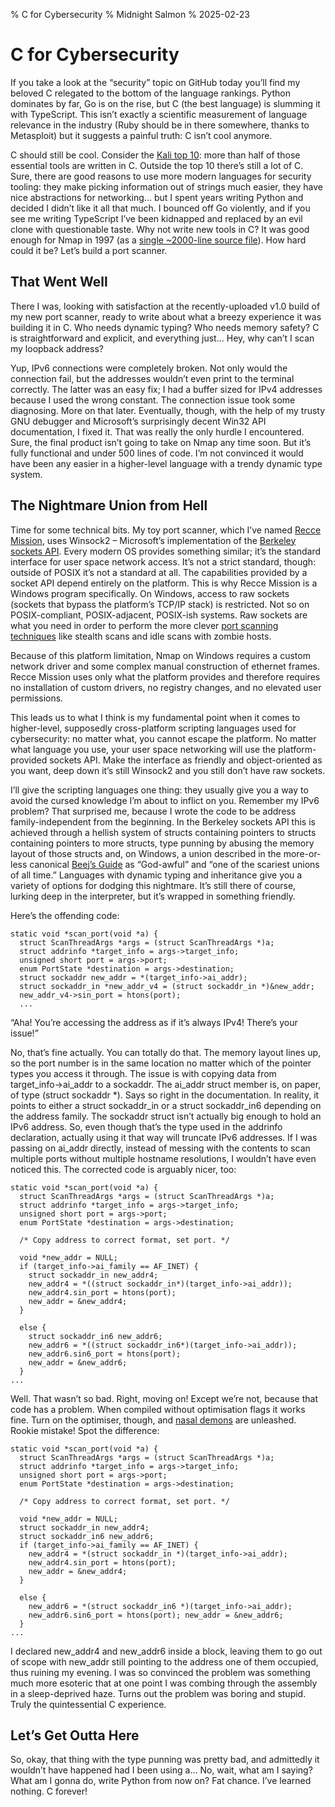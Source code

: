 % C for Cybersecurity
% Midnight Salmon
% 2025-02-23

# C for Cybersecurity

If you take a look at the “security” topic on GitHub today you’ll find my
beloved C relegated to the bottom of the language rankings. Python dominates by
far, Go is on the rise, but C (the best language) is slumming it with
TypeScript. This isn’t exactly a scientific measurement of language relevance
in the industry (Ruby should be in there somewhere, thanks to Metasploit) but
it suggests a painful truth: C isn’t cool anymore.

C should still be cool. Consider the [Kali top
10](https://www.kali.org/tools/kali-meta/#kali-tools-top10): more than half of
those essential tools are written in C. Outside the top 10 there’s still a lot
of C.  Sure, there are good reasons to use more modern languages for security
tooling: they make picking information out of strings much easier, they have
nice abstractions for networking... but I spent years writing Python and decided
I didn’t like it all that much. I bounced off Go violently, and if you see me
writing TypeScript I’ve been kidnapped and replaced by an evil clone with
questionable taste. Why not write new tools in C? It was good enough for Nmap
in 1997 (as a [single ~2000-line source file](https://nmap.org/p51-11.html)).
How hard could it be? Let’s build a port scanner.

## That Went Well

There I was, looking with satisfaction at the recently-uploaded v1.0 build of
my new port scanner, ready to write about what a breezy experience it was
building it in C. Who needs dynamic typing? Who needs memory safety? C is
straightforward and explicit, and everything just... Hey, why can’t I scan my
loopback address?

Yup, IPv6 connections were completely broken. Not only would the connection
fail, but the addresses wouldn’t even print to the terminal correctly. The
latter was an easy fix; I had a buffer sized for IPv4 addresses because I used
the wrong constant. The connection issue took some diagnosing. More on that
later. Eventually, though, with the help of my trusty GNU debugger and
Microsoft’s surprisingly decent Win32 API documentation, I fixed it. That was
really the only hurdle I encountered. Sure, the final product isn’t going to
take on Nmap any time soon. But it’s fully functional and under 500 lines of
code. I’m not convinced it would have been any easier in a higher-level
language with a trendy dynamic type system.

## The Nightmare Union from Hell

Time for some technical bits. My toy port scanner, which I’ve named [Recce
Mission](https://github.com/Midnight-Salmon/recce-mission), uses Winsock2 –
Microsoft’s implementation of the [Berkeley sockets
API](https://en.wikipedia.org/wiki/Berkeley_sockets). Every modern OS provides
something similar; it’s the standard interface for user space network access.
It’s not a strict standard, though: outside of POSIX it’s not a standard at
all. The capabilities provided by a socket API depend entirely on the platform.
This is why Recce Mission is a Windows program specifically. On Windows, access
to raw sockets (sockets that bypass the platform’s TCP/IP stack) is restricted.
Not so on POSIX-compliant, POSIX-adjacent, POSIX-ish systems. Raw sockets are
what you need in order to perform the more clever [port scanning
techniques](https://nmap.org/book/scan-methods.html) like stealth scans and
idle scans with zombie hosts.

Because of this platform limitation, Nmap on Windows requires a custom network
driver and some complex manual construction of ethernet frames. Recce Mission
uses only what the platform provides and therefore requires no installation of
custom drivers, no registry changes, and no elevated user permissions.

This leads us to what I think is my fundamental point when it comes to
higher-level, supposedly cross-platform scripting languages used for
cybersecurity: no matter what, you cannot escape the platform. No matter what
language you use, your user space networking will use the platform-provided
sockets API. Make the interface as friendly and object-oriented as you want,
deep down it’s still Winsock2 and you still don’t have raw sockets.

I’ll give the scripting languages one thing: they usually give you a way to
avoid the cursed knowledge I’m about to inflict on you. Remember my IPv6
problem? That surprised me, because I wrote the code to be address
family-independent from the beginning. In the Berkeley sockets API this is
achieved through a hellish system of structs containing pointers to structs
containing pointers to more structs, type punning by abusing the memory layout
of those structs and, on Windows, a union described in the more-or-less
canonical [Beej’s
Guide](https://beej.us/guide/bgnet/html/split/ip-addresses-structs-and-data-munging.html#structs)
as “God-awful” and “one of the scariest unions of all time.” Languages with
dynamic typing and inheritance give you a variety of options for dodging this
nightmare. It’s still there of course, lurking deep in the interpreter, but
it’s wrapped in something friendly.

Here’s the offending code:

~~~
static void *scan_port(void *a) {
  struct ScanThreadArgs *args = (struct ScanThreadArgs *)a;
  struct addrinfo *target_info = args->target_info;
  unsigned short port = args->port;
  enum PortState *destination = args->destination;
  struct sockaddr new_addr = *(target_info->ai_addr);
  struct sockaddr_in *new_addr_v4 = (struct sockaddr_in *)&new_addr;
  new_addr_v4->sin_port = htons(port);
  ...
~~~

“Aha! You’re accessing the address as if it’s always IPv4! There’s your issue!”

No, that’s fine actually. You can totally do that. The memory layout lines up,
so the port number is in the same location no matter which of the pointer types
you access it through. The issue is with copying data from target_info->ai_addr
to a sockaddr. The ai_addr struct member is, on paper, of type (struct sockaddr
*). Says so right in the documentation. In reality, it points to either a
struct sockaddr_in or a struct sockaddr_in6 depending on the address family.
The sockaddr struct isn’t actually big enough to hold an IPv6 address. So, even
though that’s the type used in the addrinfo declaration, actually using it that
way will truncate IPv6 addresses. If I was passing on ai_addr directly, instead
of messing with the contents to scan multiple ports without multiple hostname
resolutions, I wouldn’t have even noticed this. The corrected code is arguably
nicer, too:

~~~
static void *scan_port(void *a) {
  struct ScanThreadArgs *args = (struct ScanThreadArgs *)a;
  struct addrinfo *target_info = args->target_info;
  unsigned short port = args->port;
  enum PortState *destination = args->destination;

  /* Copy address to correct format, set port. */
  
  void *new_addr = NULL;
  if (target_info->ai_family == AF_INET) {
    struct sockaddr_in new_addr4;
    new_addr4 = *((struct sockaddr_in*)(target_info->ai_addr));
    new_addr4.sin_port = htons(port);
    new_addr = &new_addr4;
  }

  else {
    struct sockaddr_in6 new_addr6;
    new_addr6 = *((struct sockaddr_in6*)(target_info->ai_addr));
    new_addr6.sin6_port = htons(port);
    new_addr = &new_addr6;
  }
...
~~~

Well. That wasn’t so bad. Right, moving on! Except we’re not, because that code
has a problem. When compiled without optimisation flags it works fine. Turn on
the optimiser, though, and [nasal
demons](http://www.catb.org/jargon/html/N/nasal-demons.html) are unleashed.
Rookie mistake! Spot the difference:

~~~
static void *scan_port(void *a) {
  struct ScanThreadArgs *args = (struct ScanThreadArgs *)a;
  struct addrinfo *target_info = args->target_info;
  unsigned short port = args->port;
  enum PortState *destination = args->destination;

  /* Copy address to correct format, set port. */
  
  void *new_addr = NULL;
  struct sockaddr_in new_addr4;
  struct sockaddr_in6 new_addr6;
  if (target_info->ai_family == AF_INET) {
    new_addr4 = *(struct sockaddr_in *)(target_info->ai_addr);
    new_addr4.sin_port = htons(port);
    new_addr = &new_addr4;
  }

  else {
    new_addr6 = *(struct sockaddr_in6 *)(target_info->ai_addr);
    new_addr6.sin6_port = htons(port); new_addr = &new_addr6;
  }
...
~~~

I declared new_addr4 and new_addr6 inside a block, leaving them to go out of
scope with new_addr still pointing to the address one of them occupied, thus
ruining my evening. I was so convinced the problem was something much more
esoteric that at one point I was combing through the assembly in a
sleep-deprived haze. Turns out the problem was boring and stupid. Truly the
quintessential C experience.

## Let’s Get Outta Here

So, okay, that thing with the type punning was pretty bad, and admittedly it
wouldn’t have happened had I been using a... No, wait, what am I saying? What
am I gonna do, write Python from now on? Fat chance. I’ve learned nothing. C
forever!
